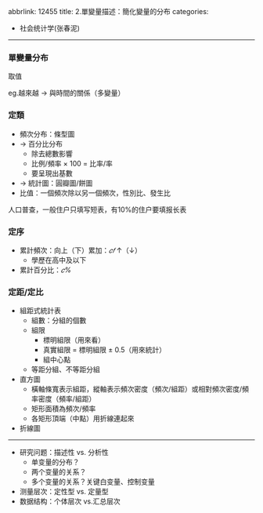 abbrlink: 12455
title: 2.單變量描述：簡化變量的分布
categories:
  - 社会统计学(张春泥)
---
### 單變量分布

取值

eg.越來越 -> 與時間的關係（多變量）

### 定類

- 頻次分布：條型圖
- -> 百分比分布
	- 除去總數影響
	- 比例/頻率 × 100 = 比率/率
	- 要呈現出基數
- -> 統計圖：圓瓣圖/餅圖
- 比值：一個頻次除以另一個頻次，性別比、發生比

人口普查，一般住户只填写短表，有10%的住户要填报长表

### 定序

- 累計頻次：向上（下）累加：*𝑐𝑓* ↑（↓）
	- 學歷在高中及以下
- 累計百分比：*𝑐%*

### 定距/定比

- 組距式統計表
	- 組數：分組的個數
	- 組限
		- 標明組限（用來看）
		- 真實組限 = 標明組限 ± 0.5（用來統計）
		- 組中心點
	- 等距分組、不等距分組
- 直方圖
	- 橫軸條寬表示組距，縱軸表示頻次密度（頻次/組距）或相對頻次密度/頻率密度（頻率/組距）
	- 矩形面積為頻次/頻率
	- 各矩形頂端（中點）用折線連起來
- 折線圖

***

- 研究问题：描述性 vs. 分析性
	- 单变量的分布？
    - 两个变量的关系？
	- 多个变量的关系？关键白变量、控制变量
- 测量层次：定性型 vs. 定量型
- 数据结构：个体层次 vs.汇总层次